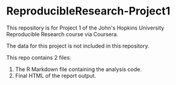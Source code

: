 # ReproducibleResearch-Project1


This repository is for Project 1 of the John's Hopkins University Reproducible Research course via Coursera. 

The data for this project is not included in this repository. 

This repo contains 2 files:

1. The R Markdown file containing the analysis code.
2. Final HTML of the report output.
